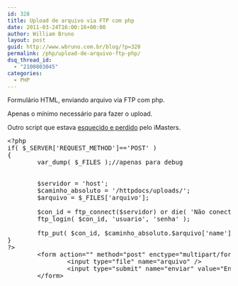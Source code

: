 ```yaml
---
id: 328
title: Upload de arquivo via FTP com php
date: 2011-03-24T16:00:16+00:00
author: William Bruno
layout: post
guid: http://www.wbruno.com.br/blog/?p=328
permalink: /php/upload-de-arquivo-ftp-php/
dsq_thread_id:
  - "2100803045"
categories:
  - PHP
---
```

Formulário HTML, enviando arquivo via FTP com php.
  
Apenas o mínimo necessário para fazer o upload.

<!--more-->

Outro script que estava <a href="http://forum.imasters.com.br/topic/391792-upload-de-um-dominio-para-outro-ftp/page__view__findpost__p__1528296" target="_blank">esquecido e perdido</a> pelo iMasters.

<pre name="code" class="html">&lt;?php
if( $_SERVER['REQUEST_METHOD']=='POST' )
{
        var_dump( $_FILES );//apenas para debug


        $servidor = 'host';
        $caminho_absoluto = '/httpdocs/uploads/';
        $arquivo = $_FILES['arquivo'];

        $con_id = ftp_connect($servidor) or die( 'Não conectou em: '.$servidor );
        ftp_login( $con_id, 'usuario', 'senha' );

        ftp_put( $con_id, $caminho_absoluto.$arquivo['name'], $arquivo['tmp_name'], FTP_BINARY );
}
?>
        &lt;form action="" method="post" enctype="multipart/form-data">
                &lt;input type="file" name="arquivo" />
                &lt;input type="submit" name="enviar" value="Enviar" />
        &lt;/form>
</pre>